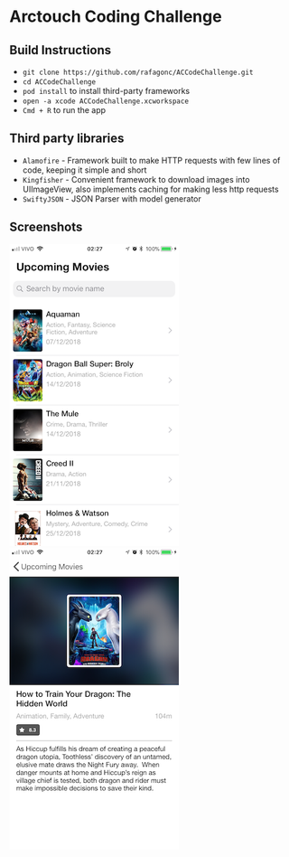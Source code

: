 # Arctouch Coding Challenge

## Build Instructions

- `git clone https://github.com/rafagonc/ACCodeChallenge.git`
- `cd ACCodeChallenge`
- `pod install` to install third-party frameworks
- `open -a xcode ACCodeChallenge.xcworkspace`
- `Cmd + R` to run the app

## Third party libraries

- `Alamofire` - Framework built to make HTTP requests with few lines of code, keeping it simple and short
- `Kingfisher` - Convenient framework to download images into UIImageView, also implements caching for making less http requests
- `SwiftyJSON` - JSON Parser with model generator


## Screenshots

![Alt text](Screenshots/list.png?raw=true "List")
![Alt text](Screenshots/detail.png?raw=true "Detail")
